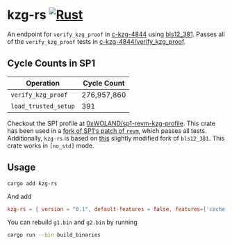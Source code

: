 # kzg-rs [![Rust](https://github.com/0xWOLAND/kzg-rs/actions/workflows/rust.yml/badge.svg?branch=master)](https://github.com/0xWOLAND/kzg-rs/actions/workflows/rust.yml)

An endpoint for `verify_kzg_proof` in [c-kzg-4844](https://github.com/ethereum/c-kzg-4844) using [bls12_381](https://github.com/zkcrypto/bls12_381/). Passes all of the `verify_kzg_proof` tests in [c-kzg-4844/verify_kzg_proof](https://github.com/ethereum/c-kzg-4844/tree/main/tests/verify_kzg_proof/kzg-mainnet).

## Cycle Counts in SP1

| Operation            | Cycle Count |
| -------------------- | ----------- |
| `verify_kzg_proof`   | 276,957,860 |
| `load_trusted_setup` | 391         |

Checkout the SP1 profile at [0xWOLAND/sp1-revm-kzg-profile](https://github.com/0xWOLAND/sp1-revm-kzg-profile). This crate has been used in a [fork of SP1's patch of `revm`](https://github.com/0xWOLAND/revm/tree/patch-v5.0.0), which passes all tests. Additionally, `kzg-rs` is based on [this](https://github.com/0xWOLAND/bls12_381) slightly modified fork of `bls12_381`. This crate works in `[no_std]` mode.

## Usage
```
cargo add kzg-rs
```
And add
```toml
kzg-rs = { version = "0.1", default-features = false, features=['cache'] optional = true }
```

You can rebuild `g1.bin` and `g2.bin` by running 

```sh 
cargo run --bin build_binaries
```
